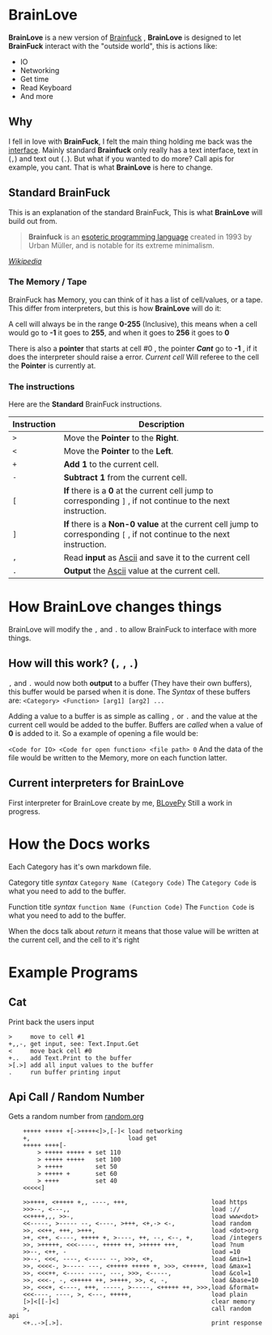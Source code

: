 # BrainLove

**BrainLove** is a new version of [Brainfuck](https://www.wikiwand.com/en/Brainfuck) , **BrainLove** is designed to let **BrainFuck** interact with the "outside world", this is actions like:

* IO
* Networking
* Get time
* Read Keyboard
* And more

## Why

I fell in love with **BrainFuck**, I felt the main thing holding me back was the <u>interface</u>. Mainly standard **Brainfuck** only really has a text interface, text in (`,`) and text out (`.`). But what if you wanted to do more? Call apis for example, you cant. That is what **BrainLove** is here to change. 

## Standard BrainFuck

This is an explanation of the standard BrainFuck, This is what **BrainLove** will build out from. 

> **Brainfuck** is an [esoteric programming language](https://www.wikiwand.com/en/Esoteric_programming_language) created in 1993 by Urban Müller, and is notable for its extreme minimalism.

[_Wikipedia_](https://www.wikiwand.com/en/Brainfuck)

### The Memory / Tape

BrainFuck has Memory, you can think of it has a list of cell/values, or a tape. This differ from interpreters, but this is how **BrainLove** will do it:

A cell will always be in the range **0-255** (Inclusive), this means when a cell would go to **-1** it goes to **255**, and when it goes to **256** it goes to **0**

There is also a **pointer** that starts at cell #0 , the pointer **_Cant_** go to **-1** , if it does the interpreter should raise a error. _Current cell_ Will referee to the cell the **Pointer** is currently at.

### The instructions

Here are the **Standard** BrainFuck instructions. 

| Instruction | Description                                                  |
| ----------- | ------------------------------------------------------------ |
| `>`         | Move the **Pointer** to the **Right**.                       |
| `<`         | Move the **Pointer** to the **Left**.                        |
| `+`         | **Add 1** to the current cell.                               |
| `-`         | **Subtract 1** from the current cell.                        |
| `[`         | **If**  there is a **0** at the current cell jump to corresponding  `]` , if not continue to the next instruction. |
| `]`         | **If**  there is a **Non-0 value** at the current cell jump to corresponding  `[` , if not continue to the next instruction. |
| `,`         | Read **input** as [Ascii](https://www.wikiwand.com/no/ASCII) and save it to the current cell |
| `.`         | **Output** the [Ascii](https://www.wikiwand.com/no/ASCII) value at the current cell. |

# How BrainLove changes things 

BrainLove will modify the `,` and `.` to allow BrainFuck to interface with more things. 

## How will this work? (`,` , `.`)

`,` and `.` would now both **output** to a buffer (They have their own buffers), this buffer would be parsed when it is done.  The _Syntax_ of these buffers are: `<Category> <Function> [arg1] [arg2] ... `

Adding a value to a buffer is as simple as calling `,` or `.` and the value at the current cell would be added to the buffer.  Buffers are _called_ when a value of **0** is added to it. So a example of opening a file would be:

 `<Code for IO> <Code for open function> <file path> 0` And the data of the file would be written to the Memory, more on each function latter.

## Current interpreters for BrainLove

First interpreter for BrainLove create by me, [BLovePy](https://github.com/vivax3794/BLovePy) Still a work in progress.



# How the Docs works

Each Category has it's own markdown file.

Category title _syntax_ `Category Name (Category Code)` The `Category Code` is what you need to add to the buffer.

Function title _syntax_ `function Name (Function Code)` The `Function Code` is what you need to add to the buffer.

When the docs talk about _return_ it means that those value will be written at the current cell, and the cell to it's right

# Example Programs

## Cat

Print back the users input

```BrainFuck
>     move to cell #1
+,,-, get input, see: Text.Input.Get
<     move back cell #0
+..   add Text.Print to the buffer
>[.>] add all input values to the buffer
.     run buffer printing input
```

## Api Call / Random Number

Gets a random number from [random.org](https://www.random.org/integers/?num=10&min=1&max=6&col=1&base=10&format=plain)

```BrainFuck
    +++++ +++++ +[->++++<]>,[-]< load networking
    +,                           load get
    +++++ ++++[-
        > +++++ +++++ + set 110
        > +++++ +++++   set 100
        > +++++         set 50
        > +++++ +       set 60
        > ++++          set 40
    <<<<<]
    
    >>++++, <+++++ +,, ----, +++,                       load https
    >>>--, <---,,                                       load ://
    <<++++,,, >>-,                                      load www<dot>
    <<-----, >----- --, <----, >+++, <+,-> <-,          load random
    >>, <<++, +++, >+++,                                load <dot>org
    >+, <++, <----, +++++ +, >----, ++, --, <--, +,     load /integers
    >>, >+++++, <<<-----, +++++ ++, >+++++ +++,         load ?num
    >>--, <++, -                                        load =10
    >>--, <<<, ----, <----- --, >>>, <+,                load &min=1
    >>, <<<<-, >----- ---, <+++++ +++++ +, >>>, <+++++, load &max=1
    >>, <<<++, <----- ----, ---, >>>, <-----,           load &col=1
    >>, <<<-, -, <+++++ ++, >++++, >>, <, -,            load &base=10
    >>, <<<+, <----, +++, -----, >-----, <+++++ ++, >>>,load &format=
    <<<----, ----, >, <---, +++++,                      load plain
    [>]<[[-]<]                                          clear memory
    >,                                                  call random api
    <+..->[.>].                                         print response
```

